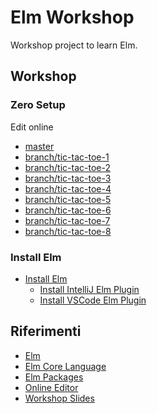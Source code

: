 # Elm Workshop

Workshop project to learn Elm.

## Workshop

### Zero Setup

Edit online

* [master](https://elm-editor.com/?project-state=https://github.com/ilsasdo/tic-tac-toe/tree/master)
* [branch/tic-tac-toe-1](https://elm-editor.com/?project-state=https://github.com/ilsasdo/tic-tac-toe/tree/tic-tac-toe-1)
* [branch/tic-tac-toe-2](https://elm-editor.com/?project-state=https://github.com/ilsasdo/tic-tac-toe/tree/tic-tac-toe-2)
* [branch/tic-tac-toe-3](https://elm-editor.com/?project-state=https://github.com/ilsasdo/tic-tac-toe/tree/tic-tac-toe-3)
* [branch/tic-tac-toe-4](https://elm-editor.com/?project-state=https://github.com/ilsasdo/tic-tac-toe/tree/tic-tac-toe-4)
* [branch/tic-tac-toe-5](https://elm-editor.com/?project-state=https://github.com/ilsasdo/tic-tac-toe/tree/tic-tac-toe-5)
* [branch/tic-tac-toe-6](https://elm-editor.com/?project-state=https://github.com/ilsasdo/tic-tac-toe/tree/tic-tac-toe-6)
* [branch/tic-tac-toe-7](https://elm-editor.com/?project-state=https://github.com/ilsasdo/tic-tac-toe/tree/tic-tac-toe-7)
* [branch/tic-tac-toe-8](https://elm-editor.com/?project-state=https://github.com/ilsasdo/tic-tac-toe/tree/tic-tac-toe-8)

### Install Elm

* [Install Elm](https://guide.elm-lang.org/install/elm.html)
  * [Install IntelliJ Elm Plugin](https://plugins.jetbrains.com/plugin/10268-elm)
  * [Install VSCode Elm Plugin](https://marketplace.visualstudio.com/items?itemName=Elmtooling.elm-ls-vscode)


## Riferimenti

* [Elm](https://elm-lang.org/)
* [Elm Core Language](https://guide.elm-lang.org/core_language.html)
* [Elm Packages](https://package.elm-lang.org/)
* [Online Editor](https://elm-editor.com/)
* [Workshop Slides](https://docs.google.com/presentation/d/1xGTeu4x6djRBznHabGmlevR2R-q6pQBJX1MermEQ_6c/edit?usp=sharing)
